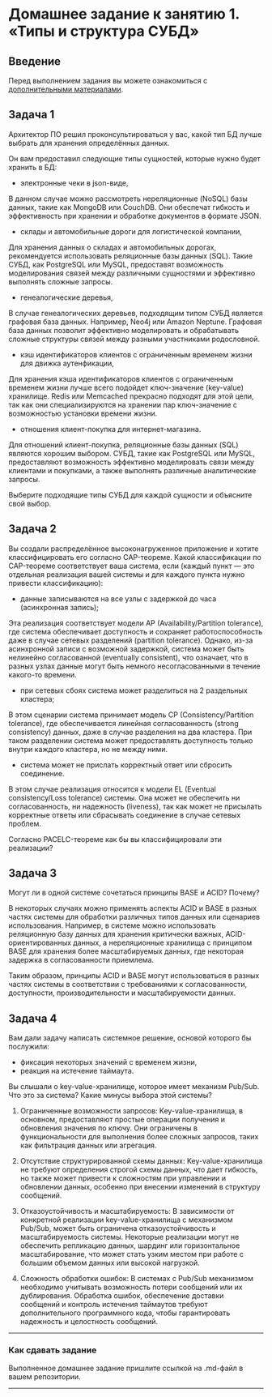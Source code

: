 # Домашнее задание к занятию 1. «Типы и структура СУБД»

## Введение

Перед выполнением задания вы можете ознакомиться с 
[дополнительными материалами](https://github.com/netology-code/virt-homeworks/tree/virt-11/additional).

## Задача 1

Архитектор ПО решил проконсультироваться у вас, какой тип БД 
лучше выбрать для хранения определённых данных.

Он вам предоставил следующие типы сущностей, которые нужно будет хранить в БД:

- электронные чеки в json-виде,

В данном случае можно рассмотреть нереляционные (NoSQL) базы данных, такие как MongoDB или CouchDB. Они обеспечат гибкость и эффективность при хранении и обработке документов в формате JSON.

- склады и автомобильные дороги для логистической компании,

Для хранения данных о складах и автомобильных дорогах, рекомендуется использовать реляционные базы данных (SQL). Такие СУБД, как PostgreSQL или MySQL, предоставят возможность моделирования связей между различными сущностями и эффективно выполнять сложные запросы.

- генеалогические деревья,

В случае генеалогических деревьев, подходящим типом СУБД является графовая база данных. Например, Neo4j или Amazon Neptune. Графовая база данных позволит эффективно моделировать и обрабатывать сложные структуры связей между разными участниками родословной.

- кэш идентификаторов клиентов с ограниченным временем жизни для движка аутенфикации,

Для хранения кэша идентификаторов клиентов с ограниченным временем жизни лучше всего подойдет ключ-значение (key-value) хранилище. Redis или Memcached прекрасно подходят для этой цели, так как они специализируются на хранении пар ключ-значение с возможностью установки времени жизни.

- отношения клиент-покупка для интернет-магазина.

Для отношений клиент-покупка, реляционные базы данных (SQL) являются хорошим выбором. СУБД, такие как PostgreSQL или MySQL, предоставляют возможность эффективно моделировать связи между клиентами и покупками, а также выполнять различные аналитические запросы.

Выберите подходящие типы СУБД для каждой сущности и объясните свой выбор.

## Задача 2

Вы создали распределённое высоконагруженное приложение и хотите классифицировать его согласно 
CAP-теореме. Какой классификации по CAP-теореме соответствует ваша система, если 
(каждый пункт — это отдельная реализация вашей системы и для каждого пункта нужно привести классификацию):

- данные записываются на все узлы с задержкой до часа (асинхронная запись);

Эта реализация соответствует модели AP (Availability/Partition tolerance), где система обеспечивает доступность и сохраняет работоспособность даже в случае сетевых разделений (partition tolerance). Однако, из-за асинхронной записи с возможной задержкой, система может быть нелинейно согласованной (eventually consistent), что означает, что в разных узлах данные могут быть немного несогласованными в течение какого-то времени.

- при сетевых сбоях система может разделиться на 2 раздельных кластера;

В этом сценарии система принимает модель CP (Consistency/Partition tolerance), где обеспечивается линейная согласованность (strong consistency) данных, даже в случае разделения на два кластера. При таком разделении система может предоставлять доступность только внутри каждого кластера, но не между ними.

- система может не прислать корректный ответ или сбросить соединение.

В этом случае реализация относится к модели EL (Eventual consistency/Loss tolerance) системы. Она может не обеспечить ни согласованность, ни надежность (liveness), так как может не присылать корректные ответы или сбрасывать соединение в случае сетевых проблем.

Согласно PACELC-теореме как бы вы классифицировали эти реализации?

## Задача 3

Могут ли в одной системе сочетаться принципы BASE и ACID? Почему?

В некоторых случаях можно применять аспекты ACID и BASE в разных частях системы для обработки различных типов данных или сценариев использования. Например, в системе можно использовать реляционную базу данных для хранения критически важных, ACID-ориентированных данных, а нереляционные хранилища с принципом BASE для хранения более масштабируемых данных, где некоторая задержка в согласованности приемлема.

Таким образом, принципы ACID и BASE могут использоваться в разных частях системы в соответствии с требованиями к согласованности, доступности, производительности и масштабируемости данных.

## Задача 4

Вам дали задачу написать системное решение, основой которого бы послужили:

- фиксация некоторых значений с временем жизни,
- реакция на истечение таймаута.

Вы слышали о key-value-хранилище, которое имеет механизм Pub/Sub. 
Что это за система? Какие минусы выбора этой системы?

1.  Ограниченные возможности запросов: Key-value-хранилища, в основном, предоставляют простые операции получения и обновления значения по ключу. Они ограничены в функциональности для выполнения более сложных запросов, таких как фильтрация данных или агрегация.

2.  Отсутствие структурированной схемы данных: Key-value-хранилища не требуют определения строгой схемы данных, что дает гибкость, но также может привести к сложностям при управлении и обновлении данных, особенно при внесении изменений в структуру сообщений.

3.  Отказоустойчивость и масштабируемость: В зависимости от конкретной реализации key-value-хранилища с механизмом Pub/Sub, может быть ограничена отказоустойчивость и масштабируемость системы. Некоторые реализации могут не обеспечить репликацию данных, шардинг или горизонтальное масштабирование, что может стать узким местом при работе с большим объемом данных или высокой нагрузкой.

4.  Сложность обработки ошибок: В системах с Pub/Sub механизмом необходимо учитывать возможность потери сообщений или их дублирования. Обработка ошибок, обеспечение доставки сообщений и контроль истечения таймаутов требуют дополнительного программного кода, чтобы гарантировать надежность и целостность сообщений.

---

### Как cдавать задание

Выполненное домашнее задание пришлите ссылкой на .md-файл в вашем репозитории.

---

